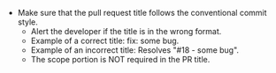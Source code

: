 - Make sure that the pull request title follows the conventional commit style.
  - Alert the developer if the title is in the wrong format.
  - Example of a correct title: fix: some bug.
  - Example of an incorrect title: Resolves "#18 - some bug".
  - The scope portion is NOT required in the PR title.
